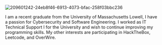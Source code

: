 ![209601242-24eb8f46-6913-4073-bfac-258f03bbc236](https://github.com/user-attachments/assets/71d4fd6d-5a41-480d-844d-53f86c6f0281)

I am a recent graduate from the University of Massachusetts Lowell, I have a passion for Cybersecurity and Software Engineering. I worked as IT Technical Support I 
for the University and wish to continue improving my programming skills. My other interests are participating in HackTheBox, Leetcode, and OverWire.
